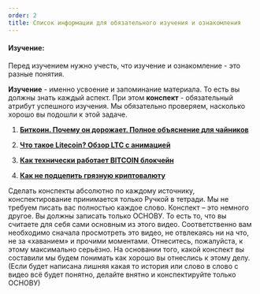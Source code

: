 ```yaml
---
order: 2
title: Список информации для обязательного изучения и ознакомления
---
```


#### **Изучение:**

Перед изучением нужно учесть, что изучение и ознакомление - это разные понятия.

**Изучение** - именно усвоение и запоминание материала. То есть вы должны знать каждый аспект. При этом **конспект** - обязательный атрибут успешного изучения. Мы обязательно проверяем, насколько хорошо вы подошли к этой задаче.

1. [**Биткоин. Почему он дорожает. Полное объяснение для чайников**](https://www.youtube.com/watch?v=QPOdFedaujY)

2. [**Что такое Litecoin? Обзор LTC с анимацией**](https://www.youtube.com/watch?v=LdiRWCt4aF4)

3. [**Как технически работает BITCOIN блокчейн**](https://www.youtube.com/watch?v=QVnfpj9o4lo&pp=ygU20L7QsdGK0Y_RgdC90LXQvdC40LUg0LrQsNC20LTQvtCz0L4g0LHQu9C-0LrRh9C10LnQvdCw)

4. [**Как не подцепить грязную криптовалюту**](https://www.youtube.com/watch?v=1Q3bOKMGTDc&pp=ygUV0YfRgtC-INGC0LDQutC-0LUgYW1s)

Сделать конспекты абсолютно по каждому источнику, конспектирование принимается только Ручкой в тетради. Мы не требуем писать вас полностью каждое слово. Конспект – это немного другое. Вы должны записать только ОСНОВУ. То есть то, что вы считаете для себя сами основным из этого видео. Соответственно вам необходимо сначала просмотреть это видео, не отвлекаясь ни на что, не за «хаванием» и прочими моментами. Отнеситесь, пожалуйста, к этому максимально серьёзно. На основании того, какой конспект вы составили мы будем понимать как хорошо вы отнеслись к этому делу. (Если будет написана лишняя какая то история или слово в слово с видео всё будет понятно, делайте внятно и конспектируйте только ОСНОВУ)